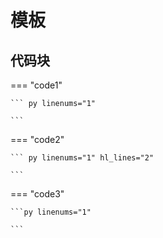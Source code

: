 # 模板

## 代码块

=== "code1"

    ``` py linenums="1"
    
    ```

=== "code2"

    ``` py linenums="1" hl_lines="2"
    
    ```

=== "code3"

    ```py linenums="1"
    
    ```



